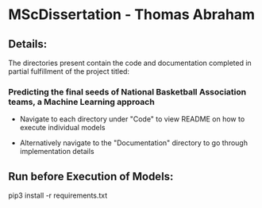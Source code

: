 # MScDissertation - Thomas Abraham

## Details:
The directories present contain the code and documentation completed in partial fulfillment of the project titled:

### Predicting the final seeds of National Basketball Association teams, a Machine Learning approach

* Navigate to each directory under "Code" to view README on how to execute individual models

* Alternatively navigate to the "Documentation" directory to go through implementation details

## Run before Execution of Models:
pip3 install -r requirements.txt